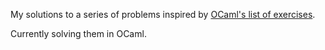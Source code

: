 My solutions to a series of problems inspired by [OCaml's list of exercises](https://ocaml.org/exercises).

Currently solving them in OCaml.
